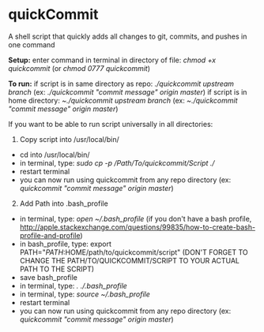 # quickCommit
A shell script that quickly adds all changes to git, commits, and pushes in one command

**Setup:**
enter command in terminal in directory of file: *chmod +x quickcommit* (or *chmod 0777 quickcommit*)

**To run:**
if script is in same directory as repo: *./quickcommit upstream branch* (ex: *./quickcommit "commit message" origin master*)
if script is in home directory: *~./quickcommit upstream branch* (ex: *~./quickcommit "commit message" origin master*)

If you want to be able to run script universally in all directories:

1) Copy script into /usr/local/bin/ 
  - cd into /usr/local/bin/
  - in terminal, type: *sudo cp -p /Path/To/quickcommit/Script ./*
  - restart terminal
  - you can now run using quickcommit from any repo directory (ex: *quickcommit "commit message" origin master*)
  
2) Add Path into .bash_profile
  - in terminal, type: *open ~/.bash_profile* (if you don't have a bash profile, http://apple.stackexchange.com/questions/99835/how-to-create-bash-profile-and-profile)
  - in bash_profile, type: export PATH="$PATH:$HOME/path/to/quickcommit/script" (DON'T FORGET TO CHANGE THE PATH/TO/QUICKCOMMIT/SCRIPT TO YOUR ACTUAL PATH TO THE SCRIPT)
  - save bash_profile
  - in terminal, type: *. ./.bash_profile*
  - in terminal, type: *source ~/.bash_profile*
  - restart terminal
  - you can now run using quickcommit from any repo directory (ex: *quickcommit "commit message" origin master*)
  


